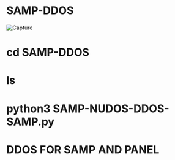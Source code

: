 # SAMP-DDOS
![Capture](https://user-images.githubusercontent.com/111334471/226247983-15c566e6-b48b-46aa-85ea-cf91117a7fa0.PNG)

# cd SAMP-DDOS
# ls
# python3 SAMP-NUDOS-DDOS-SAMP.py


# DDOS FOR SAMP AND PANEL
